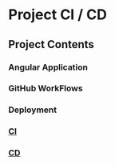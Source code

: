 # Project CI / CD
## Project Contents
### Angular Application
### GitHub WorkFlows
### Deployment
### [CI](https://github.com/WSU-kduncan/ceg3120-cicd-hannahwysong/blob/main/README-CI.md)
### [CD](https://github.com/WSU-kduncan/ceg3120-cicd-hannahwysong/blob/main/README-CD.md)